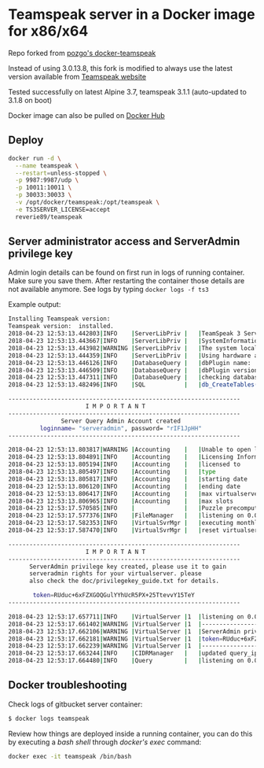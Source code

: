 # Teamspeak server in a Docker image for x86/x64
Repo forked from [pozgo's docker-teamspeak](https://github.com/pozgo/docker-teamspeak)

Instead of using 3.0.13.8, this fork is modified to always use the latest version available from [Teamspeak website](https://www.teamspeak.com/downloads)

Tested successfully on latest Alpine 3.7, teamspeak 3.1.1 (auto-updated to 3.1.8 on boot)

Docker image can also be pulled on [Docker Hub](https://hub.docker.com/r/reverie89/teamspeak/)

## Deploy
```bash
docker run -d \
  --name teamspeak \
  --restart=unless-stopped \
  -p 9987:9987/udp \
  -p 10011:10011 \
  -p 30033:30033 \
  -v /opt/docker/teamspeak:/opt/teamspeak \
  -e TS3SERVER_LICENSE=accept
  reverie89/teamspeak
```

## Server administrator access and ServerAdmin privilege key
Admin login details can be found on first run in logs of running container. Make sure you save them. After restarting the container those details are not available anymore. See logs by typing `docker logs -f ts3`  

Example output:  

```bash
Installing Teamspeak version:
Teamspeak version:  installed.
2018-04-23 12:53:13.442803|INFO    |ServerLibPriv |   |TeamSpeak 3 Server 3.1.1 (2018-02-26 11:14:04)
2018-04-23 12:53:13.443667|INFO    |ServerLibPriv |   |SystemInformation: Linux 4.4.0-119-generic #143-Ubuntu SMP Mon Apr 2 16:08:24 UTC 2018 x86_64 Binary: 64bit
2018-04-23 12:53:13.443982|WARNING |ServerLibPriv |   |The system locale is set to "C" this can cause unexpected behavior. We advice you to repair your locale!
2018-04-23 12:53:13.444359|INFO    |ServerLibPriv |   |Using hardware aes
2018-04-23 12:53:13.446126|INFO    |DatabaseQuery |   |dbPlugin name:    SQLite3 plugin, Version 3, (c)TeamSpeak Systems GmbH
2018-04-23 12:53:13.446509|INFO    |DatabaseQuery |   |dbPlugin version: 3.11.1
2018-04-23 12:53:13.447311|INFO    |DatabaseQuery |   |checking database integrity (may take a while)
2018-04-23 12:53:13.482496|INFO    |SQL           |   |db_CreateTables() tables created

------------------------------------------------------------------
                      I M P O R T A N T
------------------------------------------------------------------
               Server Query Admin Account created
         loginname= "serveradmin", password= "rIF1JpHH"
------------------------------------------------------------------

2018-04-23 12:53:13.803817|WARNING |Accounting    |   |Unable to open licensekey.dat, falling back to limited functionality
2018-04-23 12:53:13.804891|INFO    |Accounting    |   |Licensing Information
2018-04-23 12:53:13.805194|INFO    |Accounting    |   |licensed to       : Anonymous
2018-04-23 12:53:13.805497|INFO    |Accounting    |   |type              : No License
2018-04-23 12:53:13.805817|INFO    |Accounting    |   |starting date     : Wed May 31 22:00:00 2017
2018-04-23 12:53:13.806120|INFO    |Accounting    |   |ending date       : Fri Aug 31 22:00:00 2018
2018-04-23 12:53:13.806417|INFO    |Accounting    |   |max virtualservers: 1
2018-04-23 12:53:13.806965|INFO    |Accounting    |   |max slots         : 32
2018-04-23 12:53:17.570585|INFO    |              |   |Puzzle precompute time: 3720
2018-04-23 12:53:17.577376|INFO    |FileManager   |   |listening on 0.0.0.0:30033, [::]:30033
2018-04-23 12:53:17.582353|INFO    |VirtualSvrMgr |   |executing monthly interval
2018-04-23 12:53:17.587470|INFO    |VirtualSvrMgr |   |reset virtualserver traffic statistics

------------------------------------------------------------------
                      I M P O R T A N T
------------------------------------------------------------------
      ServerAdmin privilege key created, please use it to gain
      serveradmin rights for your virtualserver. please
      also check the doc/privilegekey_guide.txt for details.

       token=RUduc+6xFZXGOQGulYYhUcR5PX+25TtevvY15TeY
------------------------------------------------------------------

2018-04-23 12:53:17.657711|INFO    |VirtualServer |1  |listening on 0.0.0.0:9987, [::]:9987
2018-04-23 12:53:17.661402|WARNING |VirtualServer |1  |--------------------------------------------------------
2018-04-23 12:53:17.662106|WARNING |VirtualServer |1  |ServerAdmin privilege key created, please use the line below
2018-04-23 12:53:17.662181|WARNING |VirtualServer |1  |token=RUduc+6xFZXGOQGulYYhUcR5PX+25TtevvY15TeY
2018-04-23 12:53:17.662239|WARNING |VirtualServer |1  |--------------------------------------------------------
2018-04-23 12:53:17.663244|INFO    |CIDRManager   |   |updated query_ip_whitelist ips: 127.0.0.1/32, ::1/128,
2018-04-23 12:53:17.664480|INFO    |Query         |   |listening on 0.0.0.0:10011, [::]:10011
```

## Docker troubleshooting
Check logs of gitbucket server container:
```bash
$ docker logs teamspeak
```

Review how things are deployed inside a running container, you can do this by executing a _bash shell_ through _docker's exec_ command:
```bash
docker exec -it teamspeak /bin/bash
```
